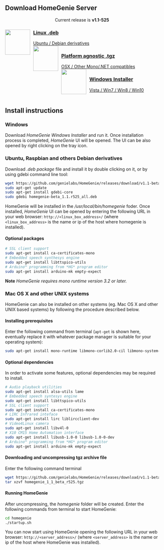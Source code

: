 ## Download HomeGenie Server

<div align="center" class="content-margin">Current release is <strong>v1.1-525</strong></div>

<div self="size-small center" layout="rows top-spread">

<a layout="row center-left" href="https://github.com/genielabs/HomeGenie/releases/download/v1.1-beta.525/homegenie-beta_1.1.r525_all.deb" title="Download HomeGenie for Debian Linux" style="height:120px;margin:8px" class="mdl-shadow--8dp mdl-button mdl-js-button mdl-js-ripple-effect">
<img src="images/logos/luxicon.png" alt="" style="margin-right:10px" align="left" width="82" align="left">
<div layout="column center-spread">
<h3>Linux .deb</h3>
<span>Ubuntu / Debian derivatives</span>
</div>
</a>

<a layout="row center-left" href="https://github.com/genielabs/HomeGenie/releases/download/v1.1-beta.525/homegenie_1_1_beta_r525.tgz" title="Download HomeGenie platform agnostic archive" style="height:120px;margin:8px" class="mdl-shadow--8dp mdl-button mdl-js-button mdl-js-ripple-effect">
<img src="images/logos/macicon.png" alt="" style="margin-right:10px" align="left" width="82" align="left">
<div layout="column center-spread">
<h3>Platform agnostic .tgz</h3>
<span>OSX / Other Mono/.NET compatibles</span>
</div>
</a>

<a layout="row center-left" href="https://github.com/genielabs/HomeGenie/releases/download/v1.1-beta.525/HomeGenie_1_1_beta_r525.exe" title="Download HomeGenie for Windows" style="height:120px;margin:8px" class="mdl-shadow--8dp mdl-button mdl-js-button mdl-js-ripple-effect">
<img src="images/logos/winicon.png" alt="" style="margin-right:10px" width="82" align="left">
<div layout="column center-spread">
<h3>Windows Installer</h3>
<span>Vista / Win7 / Win8 / Win10</span>
</div>
</a>

</div>

<br clear="all"/>


## Install instructions


### Windows

Download *HomeGenie Windows Installer* and run it. Once installation process is completed, *HomeGenie* UI will be opened.
The UI can be also opened by right clicking on the tray icon.


### Ubuntu, Raspbian and others Debian derivatives

Download _.deb package_ file and install it by double clicking on it, or by using gdebi command line tool:

```bash
wget https://github.com/genielabs/HomeGenie/releases/download/v1.1-beta.525/homegenie-beta_1.1.r525_all.deb
sudo apt-get update
sudo apt-get install gdebi-core
sudo gdebi homegenie-beta_1.1.r525_all.deb
```

HomeGenie will be installed in the _/usr/local/bin/homegenie_ foder.
Once installed, *HomeGenie* UI can be opened by entering the following URL in your web browser:
`http://<linux_box_address>/`
(where `<linux_box_address>` is the name or ip of the host where homegenie is installed).

#### Optional packages

```bash
# SSL client support
sudo apt-get install ca-certificates-mono
# Embedded speech synthesys engine
sudo apt-get install libttspico-utils
# Arduino™ programming from *HG* program editor
sudo apt-get install arduino-mk empty-expect
```

**Note** *HomeGenie requires mono runtime version 3.2 or later.*


### Mac OS X and other UNIX systems

HomeGenie can also be installed on other systems (eg. Mac OS X and other UNIX based systems) by following the procedure described below. 

#### Installing prerequisites

 Enter the following command from terminal (`apt-get` is shown here, eventually replace it with whatever package manager
 is suitable for your operating system):

```bash
sudo apt-get install mono-runtime libmono-corlib2.0-cil libmono-system-web4.0-cil libmono-system-numerics4.0-cil libmono-system-serviceprocess4.0-cil libmono-system-data4.0-cil libmono-system-core4.0-cil libmono-system-servicemodel4.0a-cil libmono-windowsbase4.0-cil libmono-system-runtime-serialization-formatters-soap4.0-cil libmono-system-runtime-serialization4.0-cil libmono-system-xml-linq4.0-cil mono-dmcs
```

#### Optional dependencies

In order to activate some features, optional dependencies may be required to install.

```bash
# Audio playback utilities
sudo apt-get install alsa-utils lame
# Embedded speech syntesys engine
sudo apt-get install libttspico-utils
# SSL client support
sudo apt-get install ca-certificates-mono
# LIRC Infrared inteface
sudo apt-get install lirc liblircclient-dev
# Video4Linux camera
sudo apt-get install libv4l-0
# X10 CM15 Home Automation interface
sudo apt-get install libusb-1.0-0 libusb-1.0-0-dev
# Arduino™ programming from *HG* program editor
sudo apt-get install arduino-mk empty-expect
```

#### Downloading and uncompressing tgz archive file

Enter the following command terminal

```bash
wget https://github.com/genielabs/HomeGenie/releases/download/v1.1-beta.525/homegenie_1_1_beta_r525.tgz
tar xzvf homegenie_1_1_beta_r525.tgz
```

#### Running HomeGenie

After uncompressing, the *homegenie* folder will be created. Enter the following commands from terminal to start HomeGenie:

```bash
cd homegenie
./startup.sh
```

You can now start using HomeGenie opening the following URL in your web browser:
`http://<server_address>/` (where `<server_address>` is the name or ip of the host where HomeGenie was installed).
